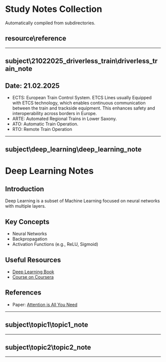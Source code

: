 # Study Notes Collection

Automatically compiled from subdirectories.

## resource\reference



---

## subject\21022025_driverless_train\driverless_train_note

## Date: 21.02.2025
- ECTS: European Train Control System. ETCS Lines usually Equipped with ETCS technology, which enables continuous communication between the train and trackside equipment. This enhances safety and interoperability across borders in Europe.
- ARTE: Automated Regional Trains in Lower Saxony.
- ATO: Automatic Train Operation.
- RTO: Remote Train Operation

---

## subject\deep_learning\deep_learning_note

# Deep Learning Notes

## Introduction
Deep Learning is a subset of Machine Learning focused on neural networks with multiple layers.

## Key Concepts
- Neural Networks
- Backpropagation
- Activation Functions (e.g., ReLU, Sigmoid)

## Useful Resources
- [Deep Learning Book](https://www.deeplearningbook.org)
- [Course on Coursera](https://www.coursera.org/learn/deep-learning)

## References
- Paper: [Attention is All You Need](https://arxiv.org/abs/1706.03762)

---

## subject\topic1\topic1_note



---

## subject\topic2\topic2_note



---

